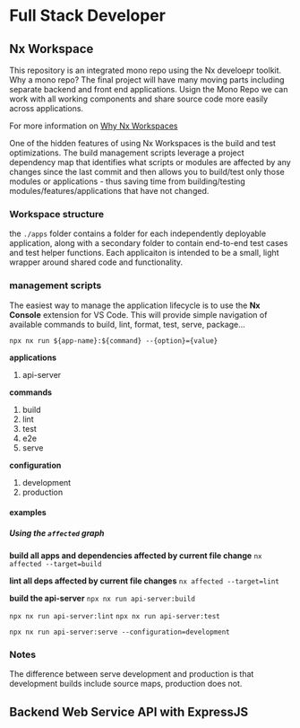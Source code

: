 # Full Stack Developer

## Nx Workspace

This repository is an integrated mono repo using the Nx develoepr toolkit.  Why a mono repo?  The final project will have many moving parts including separate backend and front end applications.  Usign the Mono Repo we can work with all working components and share source code more easily across applications.

For more information on [Why Nx Workspaces](https://nx.dev/getting-started/why-nx)

One of the hidden features of using Nx Workspaces is the build and test optimizations.  The build management scripts leverage a project dependency map that identifies what scripts or modules are affected by any changes since the last commit and then allows you to build/test only those modules or applications - thus saving time from building/testing modules/features/applications that have not changed.

### Workspace structure

the `./apps` folder contains a folder for each independently deployable application, along with a secondary folder to contain end-to-end test cases and test helper functions.  Each applicaiton is intended to be a small, light wrapper around shared code and functionality.

### management scripts

The easiest way to manage the application lifecycle is to use the **Nx Console** extension for VS Code.  This will provide simple navigation of available commands to build, lint, format, test, serve, package...

`npx nx run ${app-name}:${command} --{option}={value}`

**applications**
1. api-server

**commands**
1. build
2. lint
3. test
4. e2e
5. serve

**configuration**
1. development
2. production

#### examples

##### Using the `affected` graph

**build all apps and dependencies affected by current file change**
`nx affected --target=build`

**lint all deps affected by current file changes**
`nx affected --target=lint`

**build the api-server**
`npx nx run api-server:build`

`npx nx run api-server:lint`
`npx nx run api-server:test`

`npx nx run api-server:serve --configuration=development`

### Notes

The difference between serve development and production is that development builds include source maps, production does not.

## Backend Web Service API with ExpressJS

